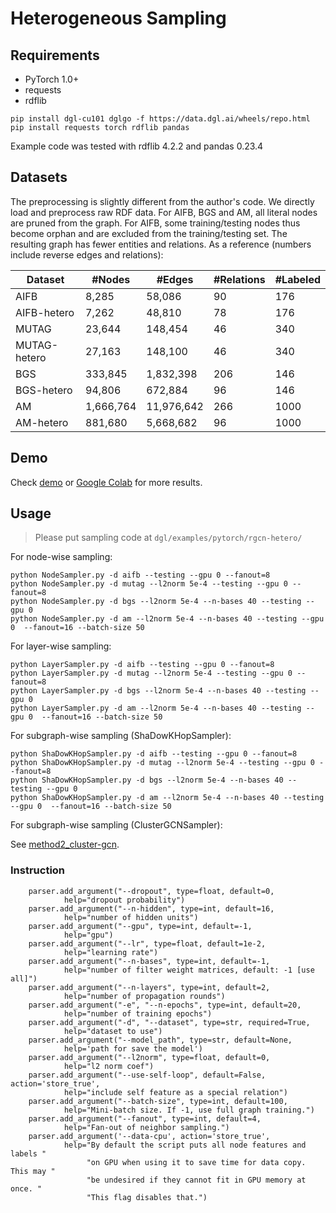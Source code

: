 # Heterogeneous Sampling

## Requirements 

* PyTorch 1.0+
* requests
* rdflib

```
pip install dgl-cu101 dglgo -f https://data.dgl.ai/wheels/repo.html
pip install requests torch rdflib pandas
```

Example code was tested with rdflib 4.2.2 and pandas 0.23.4


## Datasets

The preprocessing is slightly different from the author's code. We directly load and preprocess
raw RDF data. For AIFB, BGS and AM,
all literal nodes are pruned from the graph. For AIFB, some training/testing nodes
thus become orphan and are excluded from the training/testing set. The resulting graph
has fewer entities and relations. As a reference (numbers include reverse edges and relations):

| Dataset | #Nodes | #Edges | #Relations | #Labeled |
| --- | --- | --- | --- | --- |
| AIFB | 8,285 | 58,086 | 90 | 176 |
| AIFB-hetero | 7,262 | 48,810 | 78 | 176 |
| MUTAG | 23,644 | 148,454 | 46 | 340 |
| MUTAG-hetero | 27,163 | 148,100 | 46 | 340 |
| BGS | 333,845 | 1,832,398 | 206 | 146 |
| BGS-hetero | 94,806 | 672,884 | 96 | 146 |
| AM | 1,666,764 | 11,976,642 | 266 | 1000 |
| AM-hetero | 881,680 | 5,668,682 | 96 | 1000 |


## Demo

Check [demo](https://github.com/Eurus-Holmes/Heterogeneous_Sampling/tree/main/code/demo) or [Google Colab](https://colab.research.google.com/drive/1yaMufnRZMcV2rV07blhjbCFV8XFgc3S8?usp=sharing) for more results.


## Usage

> Please put sampling code at `dgl/examples/pytorch/rgcn-hetero/`

For node-wise sampling:

```
python NodeSampler.py -d aifb --testing --gpu 0 --fanout=8
python NodeSampler.py -d mutag --l2norm 5e-4 --testing --gpu 0 --fanout=8
python NodeSampler.py -d bgs --l2norm 5e-4 --n-bases 40 --testing --gpu 0
python NodeSampler.py -d am --l2norm 5e-4 --n-bases 40 --testing --gpu 0  --fanout=16 --batch-size 50
```

For layer-wise sampling:

```
python LayerSampler.py -d aifb --testing --gpu 0 --fanout=8
python LayerSampler.py -d mutag --l2norm 5e-4 --testing --gpu 0 --fanout=8
python LayerSampler.py -d bgs --l2norm 5e-4 --n-bases 40 --testing --gpu 0
python LayerSampler.py -d am --l2norm 5e-4 --n-bases 40 --testing --gpu 0  --fanout=16 --batch-size 50
```

For subgraph-wise sampling (ShaDowKHopSampler):

```
python ShaDowKHopSampler.py -d aifb --testing --gpu 0 --fanout=8
python ShaDowKHopSampler.py -d mutag --l2norm 5e-4 --testing --gpu 0 --fanout=8
python ShaDowKHopSampler.py -d bgs --l2norm 5e-4 --n-bases 40 --testing --gpu 0
python ShaDowKHopSampler.py -d am --l2norm 5e-4 --n-bases 40 --testing --gpu 0  --fanout=16 --batch-size 50
```

For subgraph-wise sampling (ClusterGCNSampler):

See [method2_cluster-gcn](https://github.com/Eurus-Holmes/Heterogeneous_Sampling/tree/main/code/method2_cluster-gcn).


### Instruction

```
    parser.add_argument("--dropout", type=float, default=0,
            help="dropout probability")
    parser.add_argument("--n-hidden", type=int, default=16,
            help="number of hidden units")
    parser.add_argument("--gpu", type=int, default=-1,
            help="gpu")
    parser.add_argument("--lr", type=float, default=1e-2,
            help="learning rate")
    parser.add_argument("--n-bases", type=int, default=-1,
            help="number of filter weight matrices, default: -1 [use all]")
    parser.add_argument("--n-layers", type=int, default=2,
            help="number of propagation rounds")
    parser.add_argument("-e", "--n-epochs", type=int, default=20,
            help="number of training epochs")
    parser.add_argument("-d", "--dataset", type=str, required=True,
            help="dataset to use")
    parser.add_argument("--model_path", type=str, default=None,
            help='path for save the model')
    parser.add_argument("--l2norm", type=float, default=0,
            help="l2 norm coef")
    parser.add_argument("--use-self-loop", default=False, action='store_true',
            help="include self feature as a special relation")
    parser.add_argument("--batch-size", type=int, default=100,
            help="Mini-batch size. If -1, use full graph training.")
    parser.add_argument("--fanout", type=int, default=4,
            help="Fan-out of neighbor sampling.")
    parser.add_argument('--data-cpu', action='store_true',
            help="By default the script puts all node features and labels "
                 "on GPU when using it to save time for data copy. This may "
                 "be undesired if they cannot fit in GPU memory at once. "
                 "This flag disables that.")
```




